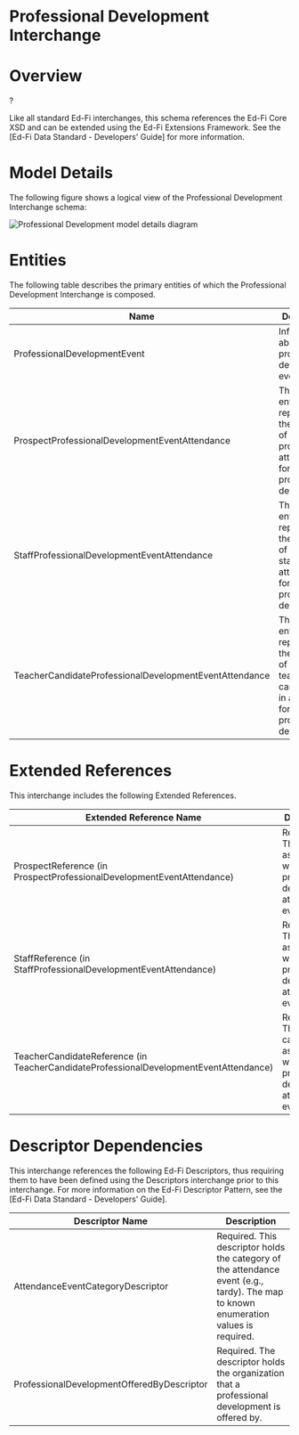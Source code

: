 # Professional Development Interchange

# Overview

?



Like all standard Ed-Fi interchanges, this schema references the Ed-Fi Core XSD and can be extended using the Ed-Fi Extensions Framework. See the [Ed-Fi Data Standard - Developers' Guide] for more information.



# Model Details

The following figure shows a logical view of the Professional Development Interchange schema:  

![Professional Development model details diagram](img/InterchangeProfessionalDevelopment-interchange-brief.png)


# Entities

The following table describes the primary entities of which the Professional Development Interchange is composed.  

| Name | Description |
|----------|-----------------|
| ProfessionalDevelopmentEvent | Information about a professional development event. |
| ProspectProfessionalDevelopmentEventAttendance | This event entity represents the recording of whether a prospect is in attendance for professional development. |
| StaffProfessionalDevelopmentEventAttendance | This event entity represents the recording of whether a staff is in attendance for professional development. |
| TeacherCandidateProfessionalDevelopmentEventAttendance | This event entity represents the recording of whether a teacher candidate is in attendance for professional development. |



# Extended References


This interchange includes the following Extended References.  

| Extended Reference Name | Description |
|-----------------------------|-----------------|
| ProspectReference (in ProspectProfessionalDevelopmentEventAttendance) | Required.  The staff associated with the professional development attendance event. |
| StaffReference (in StaffProfessionalDevelopmentEventAttendance) | Required.  The staff associated with the professional development attendance event. |
| TeacherCandidateReference (in TeacherCandidateProfessionalDevelopmentEventAttendance) | Required.  The teacher candidate associated with the professional development attendance event. |



# Descriptor Dependencies

This interchange references the following Ed-Fi Descriptors, thus requiring them to have been defined using the Descriptors interchange prior to this interchange. For more information on the Ed-Fi Descriptor Pattern, see the [Ed-Fi Data Standard - Developers' Guide].  

| Descriptor Name | Description |
|---------------------|-----------------|
| AttendanceEventCategoryDescriptor | Required.  This descriptor holds the category of the attendance event (e.g., tardy). The map to known enumeration values is required. |
| ProfessionalDevelopmentOfferedByDescriptor | Required.  The descriptor holds the organization that a professional development is offered by. |


